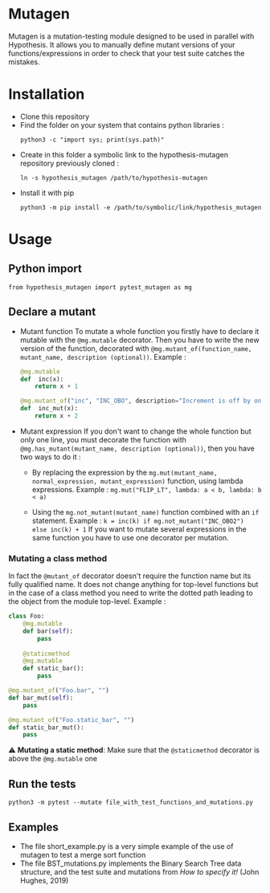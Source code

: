 # Mutagen
Mutagen is a mutation-testing module designed to be used in parallel with Hypothesis. It allows you to manually define mutant versions of your functions/expressions in order to check that your test suite catches the mistakes.

# Installation
* Clone this repository
* Find the folder on your system that contains python libraries :
	```
	python3 -c "import sys; print(sys.path)"
	```
* Create in this folder a symbolic link to the hypothesis-mutagen repository previously cloned :
	```
	ln -s hypothesis_mutagen /path/to/hypothesis-mutagen
	```
* Install it with pip
	```
	python3 -m pip install -e /path/to/symbolic/link/hypothesis_mutagen
	```
# Usage
## Python import
`from hypothesis_mutagen import pytest_mutagen as mg`

## Declare a mutant
* Mutant function
	To mutate a whole function you firstly have to declare it mutable with the `@mg.mutable` decorator. Then you have to write the new version of the function, decorated with `@mg.mutant_of(function_name, mutant_name, description (optional))`.
	Example :

	```python
	@mg.mutable
	def  inc(x):
		return x + 1

	@mg.mutant_of("inc", "INC_OBO", description="Increment is off by one.")
	def  inc_mut(x):
		return x + 2
	```

* Mutant expression
	If you don't want to change the whole function but only one line, you must decorate the function with `@mg.has_mutant(mutant_name, description (optional))`, then you have two ways to do it :
  
  * By replacing the expression by the `mg.mut(mutant_name, normal_expression, mutant_expression)` function, using lambda expressions.
			Example :
			`mg.mut("FLIP_LT", lambda: a < b, lambda: b < a)`

  * Using the `mg.not_mutant(mutant_name)` function combined with an `if` statement.
			Example :
			`k = inc(k) if mg.not_mutant("INC_OBO2") else inc(k) + 1`
  If you want to mutate several expressions in the same function you have to use one decorator per mutation.

### Mutating a class method

In fact the `@mutant_of` decorator doesn't require the function name but its fully qualified name. It does not change anything for top-level functions but in the case of a class method you need to write the dotted path leading to the object from the module top-level.
Example :
```python
class Foo:
	@mg.mutable
	def bar(self):
		pass
	
	@staticmethod
	@mg.mutable
	def static_bar():
		pass

@mg.mutant_of("Foo.bar", "")
def bar_mut(self):
	pass

@mg.mutant_of("Foo.static_bar", "")
def static_bar_mut():
	pass
```

:warning: **Mutating a static method**: Make sure that the `@staticmethod` decorator is above the `@mg.mutable` one

## Run the tests
`python3 -m pytest --mutate file_with_test_functions_and_mutations.py`

## Examples
* The file short_example.py is a very simple example of the use of mutagen to test a merge sort function
* The file BST_mutations.py implements the Binary Search Tree data structure, and the test suite and mutations from _How to specify it!_ (John Hughes, 2019)
